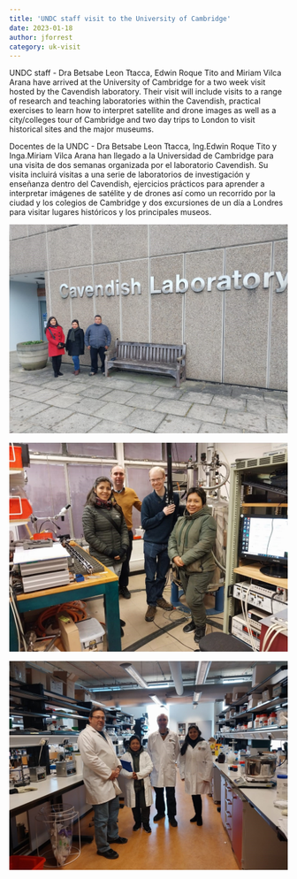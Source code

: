```yaml
---
title: 'UNDC staff visit to the University of Cambridge'
date: 2023-01-18
author: jforrest
category: uk-visit
---
```



UNDC staff - Dra Betsabe Leon Ttacca, Edwin Roque Tito and Miriam Vilca Arana have arrived at the University of Cambridge for a two week visit hosted by the Cavendish laboratory. 
Their visit will include visits to a range of research and teaching laboratories within the Cavendish, practical exercises to learn how to interpret satellite and drone images 
as well as a city/colleges tour of Cambridge and two day trips to London to visit historical sites and the major museums. 

Docentes de la UNDC - Dra Betsabe Leon Ttacca, Ing.Edwin Roque Tito y Inga.Miriam Vilca Arana han llegado a la Universidad de Cambridge para una visita de dos semanas organizada por el laboratorio Cavendish. 
Su visita incluirá visitas a una serie de laboratorios de investigación y enseñanza dentro del Cavendish, ejercicios prácticos para aprender a interpretar imágenes de satélite y de drones 
así como un recorrido por la ciudad y los colegios de Cambridge y dos excursiones de un día a Londres para visitar lugares históricos y los principales museos. 

![UNDC UK visit](/assets/posts/Lab7.jpg)

![UNDC UK visit](/assets/posts/Lab1.jpg)

![UNDC UK visit](/assets/posts/Lab2.jpg)

